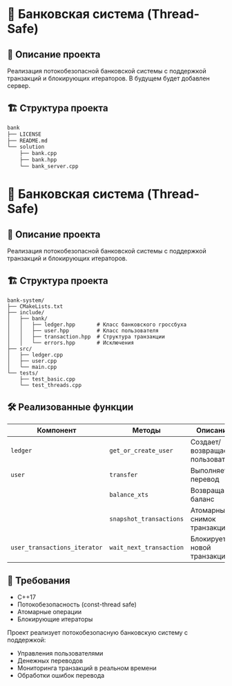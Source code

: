 # 🏦 Банковская система (Thread-Safe)

## 📌 Описание проекта
Реализация потокобезопасной банковской системы с поддержкой транзакций и блокирующих итераторов. В будущем будет добавлен сервер.

## 🏗 Структура проекта
```bash
bank
├── LICENSE
├── README.md
└── solution
    ├── bank.cpp
    ├── bank.hpp
    └── bank_server.cpp
```

# 🏦 Банковская система (Thread-Safe)

## 📌 Описание проекта
Реализация потокобезопасной банковской системы с поддержкой транзакций и блокирующих итераторов.

## 🏗 Структура проекта

```
bank-system/
├── CMakeLists.txt
├── include/
│   ├── bank/
│   │   ├── ledger.hpp       # Класс банковского гроссбуха
│   │   ├── user.hpp         # Класс пользователя
│   │   ├── transaction.hpp  # Структура транзакции
│   │   └── errors.hpp       # Исключения
├── src/
│   ├── ledger.cpp
│   ├── user.cpp
│   └── main.cpp
└── tests/
    ├── test_basic.cpp
    └── test_threads.cpp
```


## 🛠 Реализованные функции

| Компонент | Методы | Описание |
|-----------|--------|----------|
| `ledger` | `get_or_create_user` | Создает/возвращает пользователя |
| `user` | `transfer` | Выполняет перевод |
|  | `balance_xts` | Возвращает баланс |
|  | `snapshot_transactions` | Атомарный снимок транзакций |
| `user_transactions_iterator` | `wait_next_transaction` | Блокирует до новой транзакции |


## 📝 Требования

- C++17
- Потокобезопасность (const-thread safe)
- Атомарные операции
- Блокирующие итераторы


Проект реализует потокобезопасную банковскую систему с поддержкой:
- Управления пользователями
- Денежных переводов
- Мониторинга транзакций в реальном времени
- Обработки ошибок перевода

